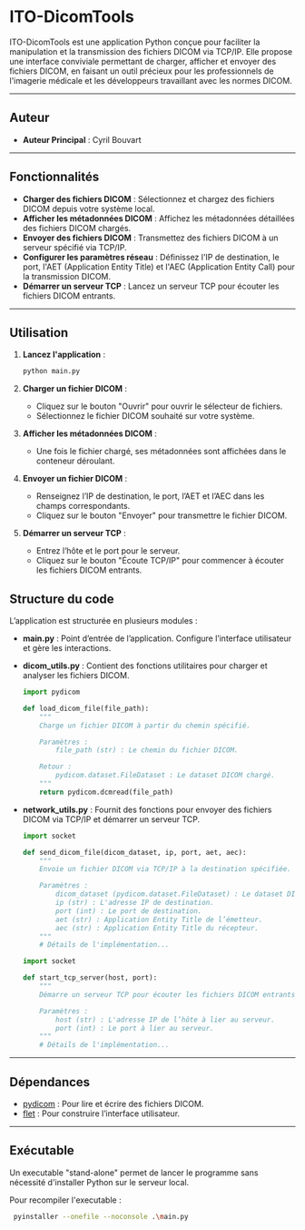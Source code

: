 
# ITO-DicomTools

ITO-DicomTools est une application Python conçue pour faciliter la manipulation et la transmission des fichiers DICOM via TCP/IP. Elle propose une interface conviviale permettant de charger, afficher et envoyer des fichiers DICOM, en faisant un outil précieux pour les professionnels de l'imagerie médicale et les développeurs travaillant avec les normes DICOM.

---

## Auteur
- **Auteur Principal** : Cyril Bouvart

---

## Fonctionnalités

- **Charger des fichiers DICOM** : Sélectionnez et chargez des fichiers DICOM depuis votre système local.  
- **Afficher les métadonnées DICOM** : Affichez les métadonnées détaillées des fichiers DICOM chargés.  
- **Envoyer des fichiers DICOM** : Transmettez des fichiers DICOM à un serveur spécifié via TCP/IP.  
- **Configurer les paramètres réseau** : Définissez l'IP de destination, le port, l'AET (Application Entity Title) et l'AEC (Application Entity Call) pour la transmission DICOM.  
- **Démarrer un serveur TCP** : Lancez un serveur TCP pour écouter les fichiers DICOM entrants.  

---

## Utilisation

1. **Lancez l'application** :  

   ```bash
   python main.py
   ```

2. **Charger un fichier DICOM** :  

   - Cliquez sur le bouton "Ouvrir" pour ouvrir le sélecteur de fichiers.  
   - Sélectionnez le fichier DICOM souhaité sur votre système.  

3. **Afficher les métadonnées DICOM** :  

   - Une fois le fichier chargé, ses métadonnées sont affichées dans le conteneur déroulant.  

4. **Envoyer un fichier DICOM** :  

   - Renseignez l’IP de destination, le port, l’AET et l’AEC dans les champs correspondants.  
   - Cliquez sur le bouton "Envoyer" pour transmettre le fichier DICOM.  

5. **Démarrer un serveur TCP** :  

   - Entrez l’hôte et le port pour le serveur.  
   - Cliquez sur le bouton "Écoute TCP/IP" pour commencer à écouter les fichiers DICOM entrants.  

## Structure du code

L’application est structurée en plusieurs modules :  

- **main.py** : Point d’entrée de l’application. Configure l’interface utilisateur et gère les interactions.  

- **dicom_utils.py** : Contient des fonctions utilitaires pour charger et analyser les fichiers DICOM.  

  ```python
  import pydicom

  def load_dicom_file(file_path):
      """
      Charge un fichier DICOM à partir du chemin spécifié.

      Paramètres :
          file_path (str) : Le chemin du fichier DICOM.

      Retour :
          pydicom.dataset.FileDataset : Le dataset DICOM chargé.
      """
      return pydicom.dcmread(file_path)
  ```

- **network_utils.py** : Fournit des fonctions pour envoyer des fichiers DICOM via TCP/IP et démarrer un serveur TCP.  

  ```python
  import socket

  def send_dicom_file(dicom_dataset, ip, port, aet, aec):
      """
      Envoie un fichier DICOM via TCP/IP à la destination spécifiée.

      Paramètres :
          dicom_dataset (pydicom.dataset.FileDataset) : Le dataset DICOM à envoyer.
          ip (str) : L'adresse IP de destination.
          port (int) : Le port de destination.
          aet (str) : Application Entity Title de l’émetteur.
          aec (str) : Application Entity Title du récepteur.
      """
      # Détails de l'implémentation...
  ```

  ```python
  import socket

  def start_tcp_server(host, port):
      """
      Démarre un serveur TCP pour écouter les fichiers DICOM entrants.

      Paramètres :
          host (str) : L'adresse IP de l’hôte à lier au serveur.
          port (int) : Le port à lier au serveur.
      """
      # Détails de l'implémentation...
  ```

---

## Dépendances

- [pydicom](https://pydicom.github.io/) : Pour lire et écrire des fichiers DICOM.  
- [flet](https://flet.dev/) : Pour construire l’interface utilisateur.  

---

## Exécutable
Un executable "stand-alone" permet de lancer le programme sans nécessité d'installer Python sur le serveur local.

Pour recompiler l'executable : 
```bash
 pyinstaller --onefile --noconsole .\main.py
 ```
